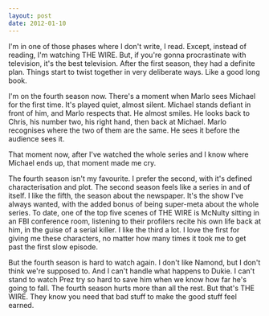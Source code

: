 ```yaml
---
layout: post
date: 2012-01-10
---
```


I'm in one of those phases where I don't write, I read. Except, instead of reading, I'm watching THE WIRE. But, if you're gonna procrastinate with television, it's the best television. After the first season, they had a definite plan. Things start to twist together in very deliberate ways. Like a good long book.

I'm on the fourth season now. There's a moment when Marlo sees Michael for the first time. It's played quiet, almost silent. Michael stands defiant in front of him, and Marlo respects that. He almost smiles. He looks back to Chris, his number two, his right hand, then back at Michael. Marlo recognises where the two of them are the same. He sees it before the audience sees it.

That moment now, after I've watched the whole series and I know where Michael ends up, that moment made me cry.

The fourth season isn't my favourite. I prefer the second, with it's defined characterisation and plot. The second season feels like a series in and of itself. I like the fifth, the season about the newspaper. It's the show I've always wanted, with the added bonus of being super-meta about the whole series. To date, one of the top five scenes of THE WIRE is McNulty sitting in an FBI conference room, listening to their profilers recite his own life back at him, in the guise of a serial killer. I like the third a lot. I love the first for giving me these characters, no matter how many times it took me to get past the first slow episode.

But the fourth season is hard to watch again. I don't like Namond, but I don't think we're supposed to. And I can't handle what happens to Dukie. I can't stand to watch Prez try so hard to save him when we know how far he's going to fall. The fourth season hurts more than all the rest. But that's THE WIRE. They know you need that bad stuff to make the good stuff feel earned. 
